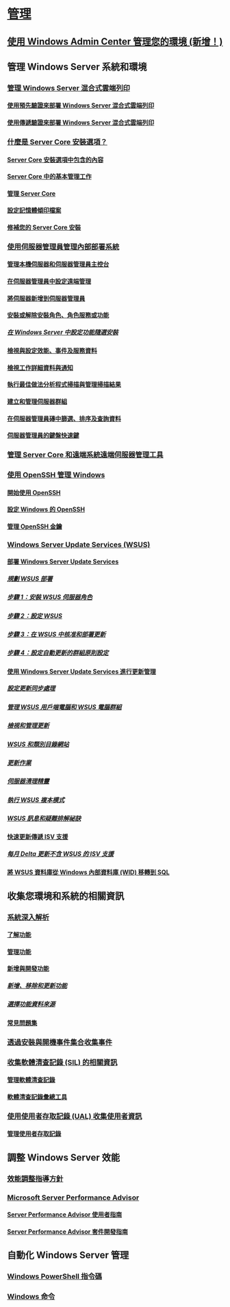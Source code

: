 # [管理](manage-windows-server.md)
## [使用 Windows Admin Center 管理您的環境 (新增！)](../manage/windows-admin-center/overview.md)
## 管理 Windows Server 系統和環境
### [管理 Windows Server 混合式雲端列印](hybrid-cloud-print/hybrid-cloud-print-overview.md)
#### [使用預先驗證來部署 Windows Server 混合式雲端列印](hybrid-cloud-print/hybrid-cloud-print-deploy.md)
#### [使用傳遞驗證來部署 Windows Server 混合式雲端列印](hybrid-cloud-print/hybrid-cloud-print-deploy-passthrough.md)
### [什麼是 Server Core 安裝選項？](server-core/what-is-server-core.md)
#### [Server Core 安裝選項中包含的內容](server-core/server-core-roles-and-services.md)
#### [Server Core 中的基本管理工作](server-core/server-core-administer.md)
#### [管理 Server Core](server-core/server-core-manage.md)
#### [設定記憶體傾印檔案](server-core/server-core-memory-dump.md)
#### [修補您的 Server Core 安裝](server-core/server-core-servicing.md)
### [使用伺服器管理員管理內部部署系統](server-manager/server-manager.md)
#### [管理本機伺服器和伺服器管理員主控台](server-manager/manage-the-local-server-and-the-server-manager-console.md)
#### [在伺服器管理員中設定遠端管理](server-manager/configure-remote-management-in-server-manager.md)
#### [將伺服器新增到伺服器管理員](server-manager/add-servers-to-server-manager.md)
#### [安裝或解除安裝角色、角色服務或功能](server-manager/install-or-uninstall-roles-role-services-or-features.md)
##### [在 Windows Server 中設定功能隨選安裝](server-manager/configure-features-on-demand-in-windows-server.md)
#### [檢視與設定效能、事件及服務資料](server-manager/view-and-configure-performance-event-and-service-data.md)
#### [檢視工作詳細資料與通知](server-manager/view-task-details-and-notifications.md)
#### [執行最佳做法分析程式掃描與管理掃描結果](server-manager/run-best-practices-analyzer-scans-and-manage-scan-results.md)
#### [建立和管理伺服器群組](server-manager/create-and-manage-server-groups.md)
#### [在伺服器管理員磚中篩選、排序及查詢資料](server-manager/filter-sort-and-query-data-in-server-manager-tiles.md)
#### [伺服器管理員的鍵盤快速鍵](server-manager/keyboard-shortcuts-for-server-manager.md)
### [管理 Server Core 和遠端系統遠端伺服器管理工具](../remote/remote-server-administration-tools.md)
### [使用 OpenSSH 管理 Windows](OpenSSH/OpenSSH_Overview.md)
#### [開始使用 OpenSSH](OpenSSH/OpenSSH_Install_FirstUse.md)
#### [設定 Windows 的 OpenSSH](OpenSSH/OpenSSH_Server_Configuration.md)
#### [管理 OpenSSH 金鑰](OpenSSH/OpenSSH_KeyManagement.md)
### [Windows Server Update Services (WSUS)](windows-server-update-services/get-started/windows-server-update-services-wsus.md)
#### [部署 Windows Server Update Services](windows-server-update-services/deploy/deploy-windows-server-update-services.md)
##### [規劃 WSUS 部署](windows-server-update-services/plan/plan-your-wsus-deployment.md)
##### [步驟 1：安裝 WSUS 伺服器角色](windows-server-update-services/deploy/1-install-the-wsus-server-role.md)
##### [步驟 2：設定 WSUS](windows-server-update-services/deploy/2-configure-wsus.md)
##### [步驟 3：在 WSUS 中核准和部署更新](windows-server-update-services/deploy/3-approve-and-deploy-updates-in-wsus.md)
##### [步驟 4：設定自動更新的群組原則設定](windows-server-update-services/deploy/4-configure-group-policy-settings-for-automatic-updates.md)
#### [使用 Windows Server Update Services 進行更新管理](windows-server-update-services/manage/update-management-with-windows-server-update-services.md)
##### [設定更新同步處理](windows-server-update-services/manage/setting-up-update-synchronizations.md)
##### [管理 WSUS 用戶端電腦和 WSUS 電腦群組](windows-server-update-services/manage/managing-wsus-client-computers-and-wsus-computer-groups.md)
##### [檢視和管理更新](windows-server-update-services/manage/viewing-and-managing-updates.md)
##### [WSUS 和類別目錄網站](windows-server-update-services/manage/wsus-and-the-catalog-site.md)
##### [更新作業](windows-server-update-services/manage/updates-operations.md)
##### [伺服器清理精靈](windows-server-update-services/manage/the-server-cleanup-wizard.md)
##### [執行 WSUS 複本模式](windows-server-update-services/manage/running-wsus-replica-mode.md)
##### [WSUS 訊息和疑難排解祕訣](windows-server-update-services/manage/wsus-messages-and-troubleshooting-tips.md)
#### [快速更新傳遞 ISV 支援](windows-server-update-services/deploy/express-update-delivery-isv-support.md)
##### [每月 Delta 更新不含 WSUS 的 ISV 支援](windows-server-update-services/deploy/monthly-delta-update-isv-support-without-WSUS.md)
#### [將 WSUS 資料庫從 Windows 內部資料庫 (WID) 移轉到 SQL](windows-server-update-services/manage/wid-to-sql-migration.md)

## 收集您環境和系統的相關資訊
### [系統深入解析](..\manage\system-insights\overview.md)
#### [了解功能](..\manage\system-insights\understanding-capabilities.md)
#### [管理功能](..\manage\system-insights\managing-capabilities.md)
#### [新增與開發功能](..\manage\system-insights\adding-and-developing-capabilities.md)
##### [新增、移除和更新功能](..\manage\system-insights\add-remove-update-capabilities.md)
##### [選擇功能資料來源](..\manage\system-insights\data-sources.md)
#### [常見問題集](..\manage\system-insights\faq.md)
### [透過安裝與開機事件集合收集事件](Get-started-with-Setup-and-Boot-Event-Collection.md)
### [收集軟體清查記錄 (SIL) 的相關資訊](software-inventory-logging/get-started-with-software-inventory-logging.md)
#### [管理軟體清查記錄](software-inventory-logging/manage-software-inventory-logging.md)
#### [軟體清查記錄彙總工具](software-inventory-logging/software-inventory-logging-aggregator.md)
### [使用使用者存取記錄 (UAL) 收集使用者資訊](user-access-logging/get-started-with-user-access-logging.md)
#### [管理使用者存取記錄](user-access-logging/manage-user-access-logging.md)

## 調整 Windows Server 效能
### [效能調整指導方針](performance-tuning/index.md) 
### [Microsoft Server Performance Advisor](server-performance-advisor/microsoft-server-performance-advisor.md)
#### [Server Performance Advisor 使用者指南](server-performance-advisor/server-performance-advisor-users-guide.md)
#### [Server Performance Advisor 套件開發指南](server-performance-advisor/server-performance-advisor-pack-development-guide.md)

## 自動化 Windows Server 管理
### [Windows PowerShell 指令碼](/powershell/scripting/powershell-scripting?view=powershell-5.1)
### [Windows 命令](windows-commands/windows-commands.md)
